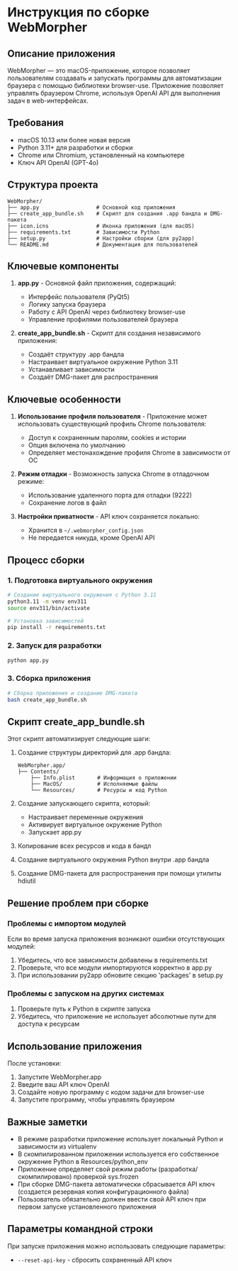 # Инструкция по сборке WebMorpher

## Описание приложения

WebMorpher — это macOS-приложение, которое позволяет пользователям создавать и запускать программы для автоматизации браузера с помощью библиотеки browser-use. Приложение позволяет управлять браузером Chrome, используя OpenAI API для выполнения задач в web-интерфейсах.

## Требования

- macOS 10.13 или более новая версия
- Python 3.11+ для разработки и сборки
- Chrome или Chromium, установленный на компьютере
- Ключ API OpenAI (GPT-4o)

## Структура проекта

```
WebMorpher/
├── app.py                  # Основной код приложения
├── create_app_bundle.sh    # Скрипт для создания .app бандла и DMG-пакета
├── icon.icns               # Иконка приложения (для macOS)
├── requirements.txt        # Зависимости Python
├── setup.py                # Настройки сборки (для py2app)
└── README.md               # Документация для пользователей
```

## Ключевые компоненты

1. **app.py** - Основной файл приложения, содержащий:
   - Интерфейс пользователя (PyQt5)
   - Логику запуска браузера
   - Работу с API OpenAI через библиотеку browser-use
   - Управление профилями пользователей браузера

2. **create_app_bundle.sh** - Скрипт для создания независимого приложения:
   - Создаёт структуру .app бандла
   - Настраивает виртуальное окружение Python 3.11
   - Устанавливает зависимости
   - Создаёт DMG-пакет для распространения

## Ключевые особенности

1. **Использование профиля пользователя** - Приложение может использовать существующий профиль Chrome пользователя:
   - Доступ к сохраненным паролям, cookies и истории
   - Опция включена по умолчанию
   - Определяет местонахождение профиля Chrome в зависимости от ОС

2. **Режим отладки** - Возможность запуска Chrome в отладочном режиме:
   - Использование удаленного порта для отладки (9222)
   - Сохранение логов в файл

3. **Настройки приватности** - API ключ сохраняется локально:
   - Хранится в `~/.webmorpher_config.json`
   - Не передается никуда, кроме OpenAI API

## Процесс сборки

### 1. Подготовка виртуального окружения

```bash
# Создание виртуального окружения с Python 3.11
python3.11 -m venv env311
source env311/bin/activate

# Установка зависимостей
pip install -r requirements.txt
```

### 2. Запуск для разработки

```bash
python app.py
```

### 3. Сборка приложения

```bash
# Сборка приложения и создание DMG-пакета
bash create_app_bundle.sh
```

## Скрипт create_app_bundle.sh

Этот скрипт автоматизирует следующие шаги:

1. Создание структуры директорий для .app бандла:
   ```
   WebMorpher.app/
   ├── Contents/
       ├── Info.plist       # Информация о приложении
       ├── MacOS/           # Исполняемые файлы
       └── Resources/       # Ресурсы и код Python
   ```

2. Создание запускающего скрипта, который:
   - Настраивает переменные окружения
   - Активирует виртуальное окружение Python
   - Запускает app.py

3. Копирование всех ресурсов и кода в бандл

4. Создание виртуального окружения Python внутри .app бандла

5. Создание DMG-пакета для распространения при помощи утилиты hdiutil

## Решение проблем при сборке

### Проблемы с импортом модулей

Если во время запуска приложения возникают ошибки отсутствующих модулей:
1. Убедитесь, что все зависимости добавлены в requirements.txt
2. Проверьте, что все модули импортируются корректно в app.py
3. При использовании py2app обновите секцию 'packages' в setup.py

### Проблемы с запуском на других системах

1. Проверьте путь к Python в скрипте запуска
2. Убедитесь, что приложение не использует абсолютные пути для доступа к ресурсам

## Использование приложения

После установки:
1. Запустите WebMorpher.app
2. Введите ваш API ключ OpenAI
3. Создайте новую программу с кодом задачи для browser-use
4. Запустите программу, чтобы управлять браузером

## Важные заметки

- В режиме разработки приложение использует локальный Python и зависимости из virtualenv
- В скомпилированном приложении используется его собственное окружение Python в Resources/python_env
- Приложение определяет свой режим работы (разработка/скомпилировано) проверкой sys.frozen
- При сборке DMG-пакета автоматически сбрасывается API ключ (создается резервная копия конфигурационного файла)
- Пользователь обязательно должен ввести свой API ключ при первом запуске установленного приложения

## Параметры командной строки

При запуске приложения можно использовать следующие параметры:

- `--reset-api-key` - сбросить сохраненный API ключ 